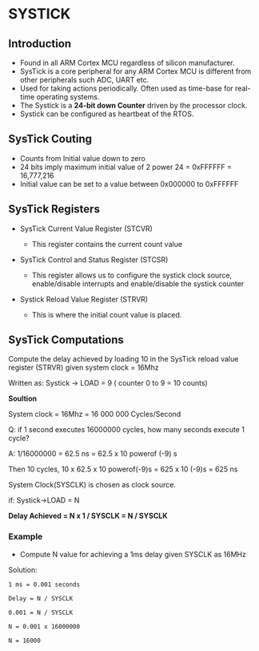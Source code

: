 # SYSTICK

## Introduction

- Found in all ARM Cortex MCU regardless of silicon manufacturer.
- SysTick is a core peripheral for any ARM Cortex MCU is different from other peripherals such ADC, UART etc.
- Used for taking actions periodically. Often used as time-base for real-time operating systems.
- The Systick is a **24-bit down Counter** driven by the processor clock.
- Systick can be configured as heartbeat of the RTOS.

## SysTick Couting

- Counts from Initial value down to zero
- 24 bits imply maximum initial value of 2 power 24 = 0xFFFFFF = 16,777,216
- Initial value can be set to a value between 0x000000 to 0xFFFFFF

## SysTick Registers

- SysTick Current Value Register (STCVR)
  - This register contains the current count value

- SysTick Control and Status Register (STCSR)
  - This register allows us to configure the systick clock source, enable/disable interrupts and enable/disable the systick counter

- Systick Reload Value Register (STRVR)
  - This is where the initial count value is placed.

## SysTick Computations

Compute the delay achieved by loading 10 in the SysTick reload value register (STRVR) given system clock = 16Mhz

Written as: Systick -> LOAD = 9 ( counter 0 to 9 = 10 counts)

**Soultion**

System clock = 16Mhz = 16 000 000 Cycles/Second

Q: if 1 second executes 16000000 cycles, how many seconds execute 1 cycle?

A: 1/16000000 = 62.5 ns = 62.5 x 10 powerof (-9) s
   
Then 10 cycles, 10 x 62.5 x 10 powerof(-9)s = 625 x 10 (-9)s = 625 ns

System Clock(SYSCLK) is chosen as clock source.

if: Systick->LOAD = N

**Delay Achieved = N x 1 / SYSCLK = N / SYSCLK**

### Example

- Compute N value for achieving a 1ms delay given SYSCLK as 16MHz

Solution: 

```
1 ms = 0.001 seconds

Delay = N / SYSCLK

0.001 = N / SYSCLK

N = 0.001 x 16000000

N = 16000

```

